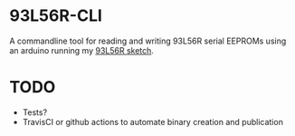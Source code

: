# 93L56R-CLI

A commandline tool for reading and writing 93L56R serial EEPROMs using an arduino
running my [93L56R sketch](https://github.com/rgeyer/sketch_93L56R).

# TODO
* Tests?
* TravisCI or github actions to automate binary creation and publication
